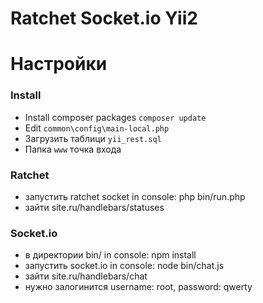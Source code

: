 Ratchet Socket.io Yii2
===============================
# Настройки

### Install
- Install composer packages `composer update`
- Edit `common\config\main-local.php`
- Загрузить таблици `yii_rest.sql`
- Папка `www` точка входа

### Ratchet
- запустить ratchet socket in console: php bin/run.php
- зайти site.ru/handlebars/statuses

### Socket.io
- в директории bin/ in console: npm install
- запустить socket.io in console: node bin/chat.js
- зайти site.ru/handlebars/chat
- нужно залогинится username: root, password: qwerty




